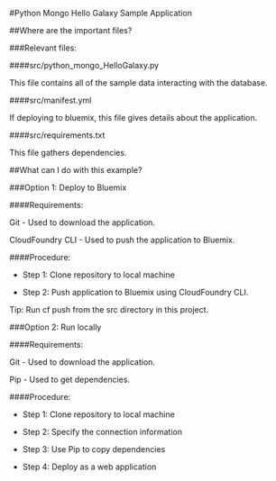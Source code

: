 #Python Mongo Hello Galaxy Sample Application

##Where are the important files?

###Relevant files:

####src/python_mongo_HelloGalaxy.py

This file contains all of the sample data interacting with the database.

####src/manifest.yml

If deploying to bluemix, this file gives details about the application.

####src/requirements.txt

This file gathers dependencies.

##What can I do with this example?

###Option 1: Deploy to Bluemix

####Requirements:

Git - Used to download the application.

CloudFoundry CLI -  Used to push the application to Bluemix.

####Procedure:

 * Step 1: Clone repository to local machine
	
 * Step 2: Push application to Bluemix using CloudFoundry CLI.

Tip: Run cf push from the src directory in this project.

###Option 2: Run locally

####Requirements:

Git - Used to download the application.

Pip -  Used to get dependencies.

####Procedure:

 * Step 1: Clone repository to local machine
 
 * Step 2: Specify the connection information

 * Step 3: Use Pip to copy dependencies

 * Step 4: Deploy as a web application
